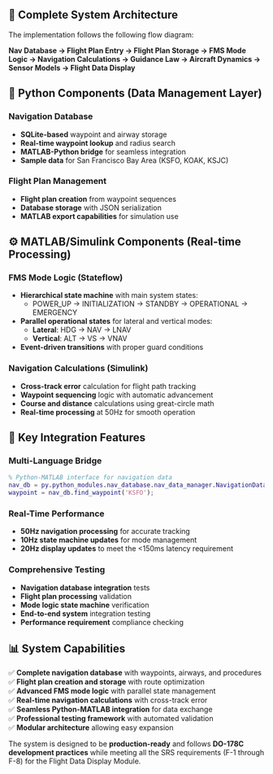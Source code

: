 ## 🚀 **Complete System Architecture**

The implementation follows the following flow diagram:

**Nav Database → Flight Plan Entry → Flight Plan Storage → FMS Mode Logic → Navigation Calculations → Guidance Law → Aircraft Dynamics → Sensor Models → Flight Data Display**

## 🐍 **Python Components** (Data Management Layer)

### **Navigation Database**
- **SQLite-based** waypoint and airway storage
- **Real-time waypoint lookup** and radius search
- **MATLAB-Python bridge** for seamless integration
- **Sample data** for San Francisco Bay Area (KSFO, KOAK, KSJC)

### **Flight Plan Management**
- **Flight plan creation** from waypoint sequences
- **Database storage** with JSON serialization
- **MATLAB export capabilities** for simulation use

## ⚙️ **MATLAB/Simulink Components** (Real-time Processing)

### **FMS Mode Logic (Stateflow)**
- **Hierarchical state machine** with main system states:
  - POWER_UP → INITIALIZATION → STANDBY → OPERATIONAL → EMERGENCY
- **Parallel operational states** for lateral and vertical modes:
  - **Lateral**: HDG → NAV → LNAV
  - **Vertical**: ALT → VS → VNAV
- **Event-driven transitions** with proper guard conditions

### **Navigation Calculations (Simulink)**
- **Cross-track error** calculation for flight path tracking
- **Waypoint sequencing** logic with automatic advancement
- **Course and distance** calculations using great-circle math
- **Real-time processing** at 50Hz for smooth operation

## 🎯 **Key Integration Features**

### **Multi-Language Bridge**
```matlab
% Python-MATLAB interface for navigation data
nav_db = py.python_modules.nav_database.nav_data_manager.NavigationDatabase();
waypoint = nav_db.find_waypoint('KSFO');
```

### **Real-Time Performance**
- **50Hz navigation processing** for accurate tracking
- **10Hz state machine updates** for mode management
- **20Hz display updates** to meet the <150ms latency requirement

### **Comprehensive Testing**
- **Navigation database integration** tests
- **Flight plan processing** validation
- **Mode logic state machine** verification
- **End-to-end system** integration testing
- **Performance requirement** compliance checking

## 📊 **System Capabilities**

✅ **Complete navigation database** with waypoints, airways, and procedures  
✅ **Flight plan creation and storage** with route optimization  
✅ **Advanced FMS mode logic** with parallel state management  
✅ **Real-time navigation calculations** with cross-track error  
✅ **Seamless Python-MATLAB integration** for data exchange  
✅ **Professional testing framework** with automated validation  
✅ **Modular architecture** allowing easy expansion  

The system is designed to be **production-ready** and follows **DO-178C development practices** while meeting all the SRS requirements (F-1 through F-8) for the Flight Data Display Module.

